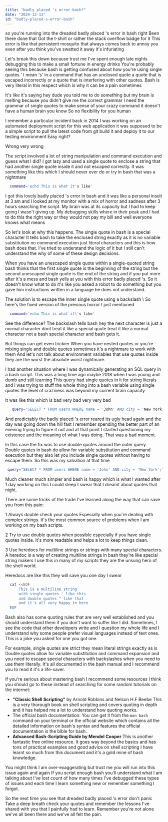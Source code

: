 ```yaml
---
title: "badly placed 's error bash?"
date: "2024-12-13"
id: "badly-placed-s-error-bash"
---
```


 so you're running into the dreaded badly placed 's error in bash right Been there done that Got the t-shirt or rather the stack overflow badge for it This error is like that persistent mosquito that always comes back to annoy you even after you think you've swatted it away it's infuriating

Let's break this down because trust me I've spent enough late nights debugging this to make a small fortune in energy drinks You're probably seeing this because bash is getting confused about how you're using single quotes ' I mean 's' in a command that has an unclosed quote a quote that is escaped incorrectly or a quote that is interfering with other quotes. Bash is very literal in this respect which is why it can be a pain sometimes

It's like it's saying hey dude you told me to do something but my brain is melting because you didn't give me the correct grammar I need the grammar of single quotes to make sense of your crazy command it doesn't have a human brain you know So no flexibility for you human

I remember a particular incident back in 2014 I was working on an automated deployment script for this web application it was supposed to be a simple script to pull the latest code from git build it and deploy it to our testing environment Easy right?

Wrong very wrong

The script involved a lot of string manipulation and command execution and guess what I did? I got lazy and used a single quote to enclose a string that had another single quote inside it and not escaped correctly. It was something like this which I should never ever do or try in bash that was a nightmare

```bash
  command='echo This is what it's like'
```
I got this lovely badly placed 's error in bash and it was like a personal insult at 3 am and I looked at my monitor with a mix of horror and sadness after 3 hours searching the script. My brain was at its capacity but I had to keep going I wasn't giving up. My debugging skills where in their peak and I had to do this the right way or they would not pay my bill and well everyone knows what means

So let's look at why this happens. The single quote in bash is a special character It tells bash to take the enclosed string exactly as it is no variable substitution no command execution just literal characters and this is how bash does that. I've tried to understand the logic of it but I still can't understand the why of some of these design decisions.

When you have an unescaped single quote within a single-quoted string bash thinks that the first single quote is the beginning of the string but the second unescaped single quote is the end of the string and if you put more after it's a mess and bash yells at you with this error badly placed 's. So it doesn't know what to do it's like you asked a robot to do something but you gave him instructions written in a language he does not understand.

The solution is to escape the inner single quote using a backslash \\ So here's the fixed version of the previous horror I just mentioned

```bash
  command='echo This is what it\'s like'
```

See the difference? The backslash tells bash hey the next character is just a normal character dont treat it like a special quote treat it like a normal character not a bash special character and bash gets it.

But things can get even trickier When you have nested quotes or you're mixing single and double quotes sometimes it's a nightmare to work with them And let's not talk about environment variables that use quotes inside they are the worst the absolute worst nightmare.

I had another situation where I was dynamically generating an SQL query in a bash script. This was a long time ago maybe 2018 when I was young and dumb and still learning This query had single quotes in it for string literals and I was trying to stuff the whole thing into a bash variable using single quotes the level of craziness was beyond my current brain capacity

It was like this which is bad very bad very very bad

```bash
   query='SELECT * FROM users WHERE name = 'John' AND city = 'New York';'
```

And predictably the badly placed 's error reared its ugly head again and the day was going down the hill fast I remember spending the better part of an evening trying to figure it out and at that point I started questioning my existence and the meaning of what I was doing. That was a bad moment.

In this case the fix was to use double quotes around the outer query. Double quotes in bash do allow for variable substitution and command execution but they also let you include single quotes without having to escape them. So this was my salvation at that time

```bash
 query="SELECT * FROM users WHERE name = 'John' AND city = 'New York';"
```

Much cleaner much simpler and bash is happy which is what I wanted after 1 day working on this I could sleep I swear that I dreamt about quotes that night.

There are some tricks of the trade I've learned along the way that can save you from this pain:

1 Always double check your quotes Especially when you're dealing with complex strings. It's the most common source of problems when I am working on my bash scripts.

2 Try to use double quotes when possible especially if you have single quotes inside. It's more readable and helps a lot to keep things clean.

3 Use heredocs for multiline strings or strings with many special characters. A heredoc is a way of creating multiline strings in bash they're like special string makers I use this in many of my scripts they are the unsung hero of the shell world.

Heredocs are like this they will save you one day I swear

```bash
  cat <<EOF
      This is a multiline string
      with single quotes ' like this
      and double quotes " like that
      and it's all very happy in here
  EOF
```

Bash also has some quoting rules that are very well established and you should understand them if you don't want to suffer like I did. Sometimes, I see the code that other developers write and I question my whole life and I understand why some people prefer visual languages instead of text ones. This is a joke you asked for one you got one.

For example, single quotes are strict they mean literal strings exactly as is Double quotes allow for variable substitution and command expansion and you need to escape special characters with backslashes when you need to use them literally. It's all documented in the bash manual and I recommend you to read it it's a life-saver.

If you're serious about mastering bash I recommend some resources I think you should go to these instead of searching for some random tutorials on the internet:

*   **"Classic Shell Scripting"** by Arnold Robbins and Nelson H.F Beebe This is a very thorough book on shell scripting and covers quoting in depth and it has helped me a lot to understand how quoting works.
*   The official bash documentation: You can get it from the `man bash` command on your terminal or the official website which contains all the detailed information on bash's syntax and features the official documentation is the bible for bash.
*   **Advanced Bash-Scripting Guide by Mendel Cooper** This is another fantastic free online resource. It goes way beyond the basics and has tons of practical examples and good advice on shell scripting I have learnt so much from this document and it's a gold mine of bash knowledge.

You might think I am over-exaggerating but trust me you will run into this issue again and again If you script enough bash you'll understand what I am talking about I've lost count of how many times I've debugged these types of issues and each time I learn something new or remember something I forgot.

So the next time you see that dreaded badly placed 's error don't panic Take a deep breath check your quotes and remember the lessons I've shared with you that I painfully had to learn. Remember you're not alone we've all been there and we've all felt the pain.
